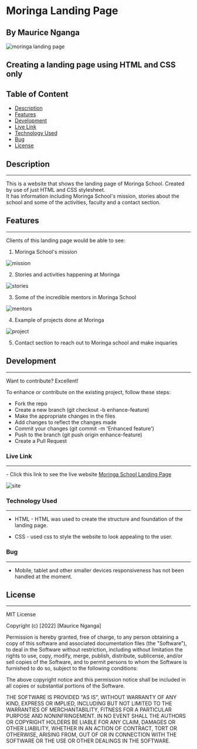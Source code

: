 # Moringa Landing Page

## By Maurice Nganga

![moringa landing page](./assets/img/Homepage%20Moringa.png)

## Creating a landing page using HTML and CSS only

## Table of Content

 - [Description](#description)
 - [Features](#features)
 - [Development](#development)
 - [Live Link](#live-link)
 - [Technology  Used](#technology-used)
 - [Bug](#bug)
 - [License](#license)
 

## Description

---
This is a website that shows the landing page of Moringa School. Created by use of just HTML and CSS stylesheet.  
It has information including Moringa School's mission, stories about the school and some of the activities, faculty and a contact section.  

## Features

---
Clients of this landing page would be able to see:  

1. Moringa School's mission

![mission](./assets/img/Homepage%20Moringa.png)

2. Stories and activities happening at Moringa

![stories](./assets/img/Stories%20moringa.png)

3. Some of the incredible mentors in Moringa School

![mentors](./assets/img/mentor%20moringa.png)

4. Example of projects done at Moringa

![project](./assets/img/project%20moringa.png)

5. Contact section to reach out to Moringa school and make inquaries

## Development

---
Want to contribute? Excellent!

To enhance or contribute on the existing project, follow these steps:

* Fork the repo
* Create a new branch (git checkout -b enhance-feature)
* Make the appropriate changes in the files
* Add changes to reflect the changes made
* Commit your changes (git commit -m 'Enhanced feature')
* Push to the branch (git push origin enhance-feature)
* Create a Pull Request

### Live Link

---

\- Click this link to see the live website [Moringa School Landing Page](https://moryno.github.io/moringa-landing-page/)

![site](./assets/img/moringa%20landing%20page%20website.png)

### Technology Used

---

- HTML - HTML was used to create the structure and foundation of the landing page.  

- CSS - used css to style the website to look appealing to the user.

### Bug

---

- Mobile, tablet and other smaller devices responsiveness has not been handled at the moment.

## License

---

MIT License

Copyright (c) [2022] [Maurice Nganga]

Permission is hereby granted, free of charge, to any person obtaining a copy
of this software and associated documentation files (the "Software"), to deal
in the Software without restriction, including without limitation the rights
to use, copy, modify, merge, publish, distribute, sublicense, and/or sell
copies of the Software, and to permit persons to whom the Software is
furnished to do so, subject to the following conditions:

The above copyright notice and this permission notice shall be included in all
copies or substantial portions of the Software.

THE SOFTWARE IS PROVIDED "AS IS", WITHOUT WARRANTY OF ANY KIND, EXPRESS OR
IMPLIED, INCLUDING BUT NOT LIMITED TO THE WARRANTIES OF MERCHANTABILITY,
FITNESS FOR A PARTICULAR PURPOSE AND NONINFRINGEMENT. IN NO EVENT SHALL THE
AUTHORS OR COPYRIGHT HOLDERS BE LIABLE FOR ANY CLAIM, DAMAGES OR OTHER
LIABILITY, WHETHER IN AN ACTION OF CONTRACT, TORT OR OTHERWISE, ARISING FROM,
OUT OF OR IN CONNECTION WITH THE SOFTWARE OR THE USE OR OTHER DEALINGS IN THE
SOFTWARE.
